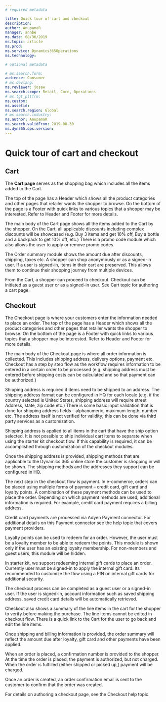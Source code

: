 ```yaml
---
# required metadata

title: Quick tour of cart and checkout
description: 
author: AnupamaR
manager: annbe
ms.date: 08/30/2019
ms.topic: article
ms.prod: 
ms.service: Dynamics365Operations
ms.technology: 

# optional metadata

# ms.search.form: 
audience: Consumer
# ms.devlang: 
ms.reviewer: josaw
ms.search.scope: Retail, Core, Operations
# ms.tgt_pltfrm: 
ms.custom: 
ms.assetid: 
ms.search.region: Global
# ms.search.industry: 
ms.author: AnupamaR
ms.search.validFrom: 2019-08-30
ms.dyn365.ops.version: 
---
```


# Quick tour of cart and checkout

## Cart

The **Cart page** serves as the shopping bag which includes all the items added to the Cart.

The top of the page has a Header which shows all the product categories and other pages that retailer wants the shopper to browse. On the bottom of the page is a Footer with quick links to various topics that a shopper may be interested. Refer to Header and Footer for more details.

The main body of the Cart page shows all the items added to the Cart by the shopper. On the Cart, all applicable discounts including complex discounts will be showcased (e.g. Buy 3 items and get 10% off, Buy a bottle and a backpack to get 10% off, etc.) There is a promo code module which also allows the user to apply or remove promo codes.

The Order summary module shows the amount due after discounts, shipping, taxes etc. A shopper can shop anonymously or as a signed-in user. If a user is signed-in, items in their cart are preserved. This allows them to continue their shopping journey from multiple devices.

From the Cart, a shopper can proceed to checkout. Checkout can be initiated as a guest user or as a signed-in user. See Cart topic for authoring a cart page. 

## Checkout

The Checkout page is where your customers enter the information needed to place an order. The top of the page has a Header which shows all the product categories and other pages that retailer wants the shopper to browse. On the bottom of the page is a Footer with quick links to various topics that a shopper may be interested. Refer to Header and Footer for more details.

The main body of the Checkout page is where all order information is collected. This includes shipping address, delivery options, payment etc. Checkout has a step by step flow as the workflow requires information to be entered in a certain order to be processed (e.g. shipping address must be entered before shipping costs can be calculated and so that payment can be authorized.)

Shipping address is required if items need to be shipped to an address. The shipping address format can be configured in HQ for each locale (e.g. if the country selected is United States, shipping address will require street Address, state, zip code etc.) There is some basic input validation that is done for shipping address fields – alphanumeric, maximum length, number etc. The address itself is not verified for validity; this can be done via third party services as a customization. 

Shipping address is applied to all items in the cart that have the ship option selected. It is not possible to ship individual cart items to separate when using the starter kit checkout flow. If this capability is required, it can be accomplished through customization of the checkout modules. 

Once the shipping address is provided, shipping methods that are applicable to the Dynamics 365 online store the customer is shopping in will be shown. The shipping methods and the addresses they support can be configured in HQ.  

The next step in the checkout flow is payment. In e-commerce, orders can be placed using multiple forms of payment – credit card, gift card and loyalty points.  A combination of these payment methods can be used to place the order. Depending on which payment methods are used, additional information is required. For example, credit card payment requires a billing address. 

Credit card payments are processed via Adyen Payment connector. For additional details on this Payment connector see the help topic that covers payment providers.

Loyalty points can be used to redeem for an order. However, the user must be a loyalty member to be able to redeem the points. This module is shown only if the user has an existing loyalty membership. For non-members and guest users, this module will be hidden.

In starter kit, we support redeeming internal gift cards to place an order. Currently user must be signed-in to apply the internal gift card. Its recommended to customize the flow using a PIN on internal gift cards for additional security.

The checkout process can be completed as a guest user or a signed-in user. If the user is signed-in, account information such as saved shipping address, saved credit card details will be automatically retrieved. 

Checkout also shows a summary of the line items in the cart for the shopper to verify before making the purchase. The line items cannot be edited in checkout flow. There is a quick link to the Cart for the user to go back and edit the line items.

Once shipping and billing information is provided, the order summary will reflect the amount due after loyalty, gift card and other payments have been applied.

When an order is placed, a confirmation number is provided to the shopper. At the time the order is placed, the payment is authorized, but not charged. When the order is fulfilled (either shipped or picked up,) payment will be charged. 

Once an order is created, an order confirmation email is sent to the customer to confirm that the order was created.

For details on authoring a checkout page, see the Checkout help topic.

